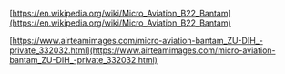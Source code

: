 [https://en.wikipedia.org/wiki/Micro_Aviation_B22_Bantam](https://en.wikipedia.org/wiki/Micro_Aviation_B22_Bantam)

[https://www.airteamimages.com/micro-aviation-bantam_ZU-DIH_-private_332032.html](https://www.airteamimages.com/micro-aviation-bantam_ZU-DIH_-private_332032.html)
